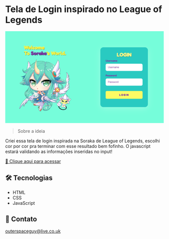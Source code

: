 # Tela de Login inspirado no League of Legends 

![preview](./.github/preview.png)

> Sobre a ideia

Criei essa tela de login inspirada na Soraka de League of Legends, escolhi cor por cor pra terminar com esse resultado bem fofinho.
O javascript estará validando as informações inseridas no input!

[🔗 Clique aqui para acessar](https://filipesantos07.github.io/Tela-de-login-Soraka-s-World/)

## 🛠️ Tecnologias

- HTML
- CSS
- JavaScript

## 💛 Contato

outerspaceguy@live.co.uk